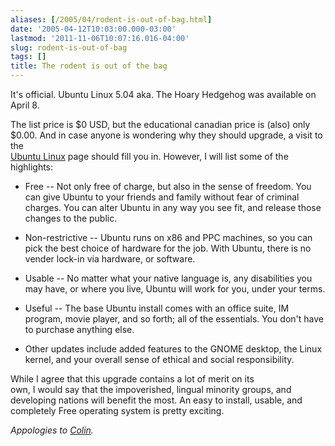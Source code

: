 ```yaml
---
aliases: [/2005/04/rodent-is-out-of-bag.html]
date: '2005-04-12T10:03:00.000-03:00'
lastmod: '2011-11-06T10:07:16.016-04:00'
slug: rodent-is-out-of-bag
tags: []
title: The rodent is out of the bag
---
```


  
It's official. Ubuntu Linux 5.04 aka. The Hoary Hedgehog was available on
April 8.  

  
  

  
The list price is $0 USD, but the educational canadian price is (also) only
$0.00. And in case anyone is wondering why they should upgrade, a visit to the  
[Ubuntu Linux](http://www.ubuntulinux.org/ubuntu/) page should fill you in.
However, I will list some of the highlights:  

  
  

  

  * Free -- Not only free of charge, but also in the sense of freedom. You can give Ubuntu to your friends and family without fear of criminal charges. You can alter Ubuntu in any way you see fit, and release those changes to the public.  

  

  * Non-restrictive -- Ubuntu runs on x86 and PPC machines, so you can pick the best choice of hardware for the job. With Ubuntu, there is no vender lock-in via hardware, or software.  

  

  * Usable -- No matter what your native language is, any disabilities you may have, or where you live, Ubuntu will work for you, under your terms.  

  

  * Useful -- The base Ubuntu install comes with an office suite, IM program, movie player, and so forth; all of the essentials. You don't have to purchase anything else.  

  

  * Other updates include added features to the GNOME desktop, the Linux kernel, and your overall sense of ethical and social responsibility.  
  
  

  
While I agree that this upgrade contains a lot of merit on its  
own, I would say that the impoverished, lingual minority groups, and
developing nations will benefit the most. An easy to install, usable, and
completely Free operating system is pretty exciting.  

  
  

  
_Appologies to [Colin](http://torch.cs.dal.ca/~bate/archive/846)._  

